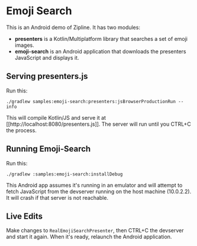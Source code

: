 Emoji Search
============

This is an Android demo of Zipline. It has two modules:

 * **presenters** is a Kotlin/Multiplatform library that searches a set of emoji images.
 * **emoji-search** is an Android application that downloads the presenters JavaScript and displays
   it.


Serving presenters.js
---------------------

Run this:

```
./gradlew samples:emoji-search:presenters:jsBrowserProductionRun --info
```

This will compile Kotlin/JS and serve it at [[http://localhost:8080/presenters.js]]. The server will
run until you CTRL+C the process.


Running Emoji-Search
--------------------

Run this:

```
./gradlew :samples:emoji-search:installDebug
```

This Android app assumes it's running in an emulator and will attempt to fetch JavaScript from the
devserver running on the host machine (10.0.2.2). It will crash if that server is not reachable.


Live Edits
----------

Make changes to `RealEmojiSearchPresenter`, then CTRL+C the devserver and start it again. When it's
ready, relaunch the Android application.


